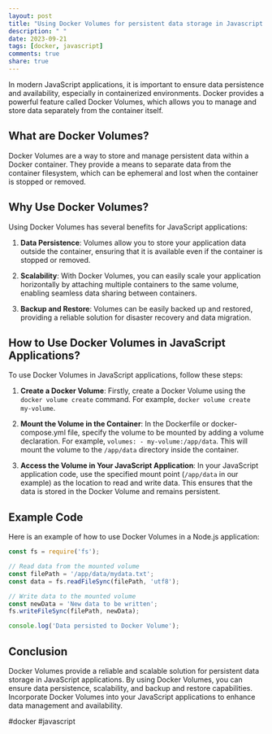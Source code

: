 ```yaml
---
layout: post
title: "Using Docker Volumes for persistent data storage in Javascript applications"
description: " "
date: 2023-09-21
tags: [docker, javascript]
comments: true
share: true
---
```


In modern JavaScript applications, it is important to ensure data persistence and availability, especially in containerized environments. Docker provides a powerful feature called Docker Volumes, which allows you to manage and store data separately from the container itself.

## What are Docker Volumes?

Docker Volumes are a way to store and manage persistent data within a Docker container. They provide a means to separate data from the container filesystem, which can be ephemeral and lost when the container is stopped or removed.

## Why Use Docker Volumes?

Using Docker Volumes has several benefits for JavaScript applications:

1. **Data Persistence**: Volumes allow you to store your application data outside the container, ensuring that it is available even if the container is stopped or removed.

2. **Scalability**: With Docker Volumes, you can easily scale your application horizontally by attaching multiple containers to the same volume, enabling seamless data sharing between containers.

3. **Backup and Restore**: Volumes can be easily backed up and restored, providing a reliable solution for disaster recovery and data migration.

## How to Use Docker Volumes in JavaScript Applications?

To use Docker Volumes in JavaScript applications, follow these steps:

1. **Create a Docker Volume**: Firstly, create a Docker Volume using the `docker volume create` command. For example, `docker volume create my-volume`.

2. **Mount the Volume in the Container**: In the Dockerfile or docker-compose.yml file, specify the volume to be mounted by adding a volume declaration. For example, `volumes: - my-volume:/app/data`. This will mount the volume to the `/app/data` directory inside the container.

3. **Access the Volume in Your JavaScript Application**: In your JavaScript application code, use the specified mount point (`/app/data` in our example) as the location to read and write data. This ensures that the data is stored in the Docker Volume and remains persistent.

## Example Code

Here is an example of how to use Docker Volumes in a Node.js application:

```javascript
const fs = require('fs');

// Read data from the mounted volume
const filePath = '/app/data/mydata.txt';
const data = fs.readFileSync(filePath, 'utf8');

// Write data to the mounted volume
const newData = 'New data to be written';
fs.writeFileSync(filePath, newData);

console.log('Data persisted to Docker Volume');
```

## Conclusion

Docker Volumes provide a reliable and scalable solution for persistent data storage in JavaScript applications. By using Docker Volumes, you can ensure data persistence, scalability, and backup and restore capabilities. Incorporate Docker Volumes into your JavaScript applications to enhance data management and availability.

#docker #javascript